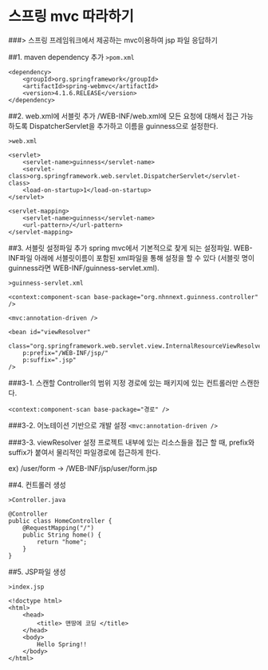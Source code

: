 # 스프링 mvc 따라하기
###> 스프링 프레임워크에서 제공하는 mvc이용하여 jsp 파일 응답하기

##1. maven dependency 추가
`>pom.xml`

    <dependency>
        <groupId>org.springframework</groupId>
        <artifactId>spring-webmvc</artifactId>
        <version>4.1.6.RELEASE</version>
    </dependency>

##2. web.xml에 서블릿 추가
/WEB-INF/web.xml에 모든 요청에 대해서 접근 가능하도록 DispatcherServlet을 추가하고 이름을 guinness으로 설정한다.

`>web.xml`

    <servlet>
        <servlet-name>guinness</servlet-name>
        <servlet-class>org.springframework.web.servlet.DispatcherServlet</servlet-class>
        <load-on-startup>1</load-on-startup>
    </servlet>

    <servlet-mapping>
        <servlet-name>guinness</servlet-name>
        <url-pattern>/</url-pattern>
    </servlet-mapping>



##3. 서블릿 설정파일 추가
spring mvc에서 기본적으로 찾게 되는 설정파일. WEB-INF파일 아래에 서블릿이름이 포함된 xml파일을 통해 설정을 할 수 있다 (서블릿 명이 guinness라면 WEB-INF/guinness-servlet.xml).

`>guinness-servlet.xml`

    <context:component-scan base-package="org.nhnnext.guinness.controller" />

    <mvc:annotation-driven />

    <bean id="viewResolver"
        class="org.springframework.web.servlet.view.InternalResourceViewResolver"
        p:prefix="/WEB-INF/jsp/" 
        p:suffix=".jsp" 
    />

###3-1. 스캔할 Controller의 범위 지정
경로에 있는 패키지에 있는 컨트롤러만 스캔한다.

`<context:component-scan base-package="경로" />`

###3-2. 어노테이션 기반으로 개발 설정
`<mvc:annotation-driven />`

###3-3. viewResolver 설정
프로젝트 내부에 있는 리소스들을 접근 할 때, prefix와 suffix가 붙여서 물리적인 파일경로에 접근하게 한다.

ex) /user/form -> /WEB-INF/jsp/user/form.jsp

##4. 컨트롤러 생성

`>Controller.java`

    @Controller
    public class HomeController {
        @RequestMapping("/")
        public String home() {
            return "home";
        }
    }

##5. JSP파일 생성

`>index.jsp`

    <!doctype html>
    <html>
        <head>
            <title> 맨땅에 코딩 </title>
        </head>
        <body> 
            Hello Spring!!
        </body>
    </html>
